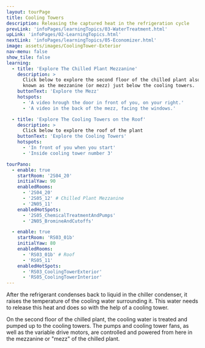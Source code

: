 ```yaml
---
layout: tourPage
title: Cooling Towers
description: Releasing the captured heat in the refrigeration cycle
prevLink: 'infoPages/learningTopics/03-WaterTreatment.html'
upLink: 'infoPages/02-LearningTopics.html'
nextLink: 'infoPages/learningTopics/05-Economizer.html'
image: assets/images/CoolingTower-Exterior
nav-menu: false
show_tile: false
learning:
  - title: 'Explore The Chilled Plant Mezzanine'
    description: >
      Click below to explore the second floor of the chilled plant also
      known as the mezzanine (or mezz) just below the cooling towers.
    buttonText: 'Explore the Mezz'
    hotspots:
      - 'A video hrough the door in front of you, on your right.'
      - 'A video in the back of the mezz, facing the windows.'

  - title: 'Explore The Cooling Towers on the Roof'
    description: >
      Click below to explore the roof of the plant
    buttonText: 'Explore the Cooling Towers'
    hotspots:
      - 'In front of you when you start'
      - 'Inside cooling tower number 3'

tourPano:
  - enable: true
    startRoom: '2S04_20'
    initialYaw: 90
    enabledRooms:
      - '2S04_20'
      - '2S05_12' # Chilled Plant Mezzanine
      - '2N05_11'
    enabledHotSpots:
      - '2S05_ChemicalTreatmentAndPumps'
      - '2N05_BromineAndCutoffs'

  - enable: true
    startRoom: 'RS03_01b'
    initialYaw: 80
    enabledRooms:
      - 'RS03_01b' # Roof
      - 'RS05_11'
    enabledHotSpots:
      - 'RS03_CoolingTowerExterior'
      - 'RS05_CoolingTowerInterior'
---
```

After the refrigerant condenses back to liquid in the chiller condenser, it raises the temperature of the cooling water surrounding it. This water needs to release this heat and does so with the help of a cooling tower.

On the second floor of the chilled plant, the cooling water is treated and pumped up to the cooling towers. The pumps and cooling tower fans, as well as the variable drive motors, are controlled and powered from here in the mezzanine or "mezz" of the chilled plant.
